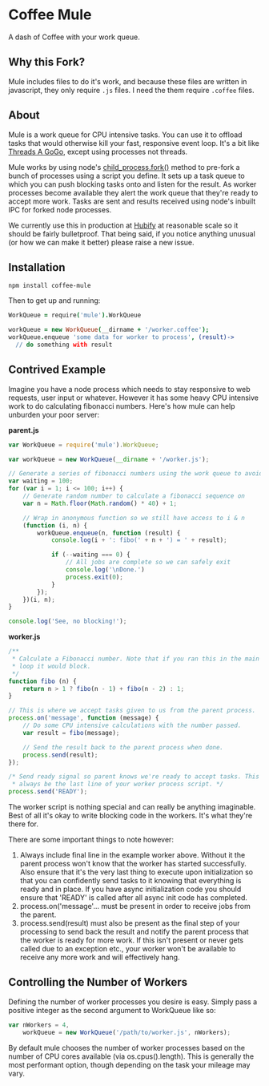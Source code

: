 # Coffee Mule

A dash of Coffee with your work queue.

## Why this Fork?

Mule includes files to do it's work, and because these files are written in javascript, they only require `.js` files. I need the them require `.coffee` files.

## About

Mule is a work queue for CPU intensive tasks. You can use it to offload tasks
that would otherwise kill your fast, responsive event loop. It's a bit like
[Threads A GoGo](https://github.com/xk/node-threads-a-gogo/), except using 
processes not threads.

Mule works by using node's [child_process.fork()](http://nodejs.org/api/child_process.html#child_process_child_process_fork_modulepath_args_options) 
method to pre-fork a bunch of processes using a script you define. It sets up 
a task queue to which you can push blocking tasks onto and listen for the 
result. As worker processes become available they alert the work queue that 
they're ready to accept more work. Tasks are sent and results received using 
node's inbuilt IPC for forked node processes.

We currently use this in production at [Hubify](http://hubify.com) at reasonable 
scale so it should be fairly bulletproof. That being said, if you notice anything 
unusual (or how we can make it better) please raise a new issue. 

Installation
------------

```
npm install coffee-mule
```

Then to get up and running:

```coffee
WorkQueue = require('mule').WorkQueue

workQueue = new WorkQueue(__dirname + '/worker.coffee');
workQueue.enqueue 'some data for worker to process', (result)->
  // do something with result
```

Contrived Example
-----------------

Imagine you have a node process which needs to stay responsive to web requests,
user input or whatever. However it has some heavy CPU intensive work to do 
calculating fibonacci numbers. Here's how mule can help unburden your poor 
server:

**parent.js**
```javascript
var WorkQueue = require('mule').WorkQueue;

var workQueue = new WorkQueue(__dirname + '/worker.js');

// Generate a series of fibonacci numbers using the work queue to avoid blocking.
var waiting = 100;
for (var i = 1; i <= 100; i++) {
	// Generate random number to calculate a fibonacci sequence on
	var n = Math.floor(Math.random() * 40) + 1;

	// Wrap in anonymous function so we still have access to i & n
	(function (i, n) {
		workQueue.enqueue(n, function (result) {
			console.log(i + ': fibo(' + n + ') = ' + result);

			if (--waiting === 0) {
				// All jobs are complete so we can safely exit
				console.log('\nDone.')
				process.exit(0);
			}
		});
	})(i, n);	
}

console.log('See, no blocking!');
```

**worker.js**
```javascript
/**
 * Calculate a Fibonacci number. Note that if you ran this in the main event 
 * loop it would block. 
 */ 
function fibo (n) {
	return n > 1 ? fibo(n - 1) + fibo(n - 2) : 1;
}

// This is where we accept tasks given to us from the parent process.
process.on('message', function (message) {
	// Do some CPU intensive calculations with the number passed.
	var result = fibo(message);

	// Send the result back to the parent process when done.
	process.send(result);
});

/* Send ready signal so parent knows we're ready to accept tasks. This should
 * always be the last line of your worker process script. */
process.send('READY');
```

The worker script is nothing special and can really be anything imaginable. Best
of all it's okay to write blocking code in the workers. It's what they're
there for. 

There are some important things to note however:

1. Always include final line in the example worker above. Without it the parent 
process won't know that the worker has started successfully. Also ensure that it's
the very last thing to execute upon initialization so that you can confidently 
send tasks to it knowing that everything is ready and in place. If you have async
initialization code you should ensure that 'READY' is called after all async init 
code has completed.
2. process.on('message'... must be present in order to receive jobs from the parent.
3. process.send(result) must also be present as the final step of your processing
to send back the result and notify the parent process that the worker is ready for
more work. If this isn't present or never gets called due to an exception etc., your 
worker won't be available to receive any more work and will effectively hang.


Controlling the Number of Workers
---------------------------------

Defining the number of worker processes you desire is easy. Simply pass a positive 
integer as the second argument to WorkQueue like so:

```javascript
var nWorkers = 4,
    workQueue = new WorkQueue('/path/to/worker.js', nWorkers);
```

By default mule chooses the number of worker processes based on the number of CPU
cores available (via os.cpus().length). This is generally the most performant 
option, though depending on the task your mileage may vary.


